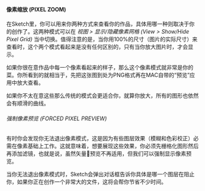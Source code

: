 #### 像素缩放 (PIXEL ZOOM)
在Sketch里，你可以用来你两种方式来查看你的作品，具体用哪一种则取决于你的创作了。这两种模式可以在 *视图 > 显示/隐藏像素网格 (View > Show/Hide Pixel Grid)* 当中切换。值得注意的是，当你用100%的尺寸（图片的实际尺寸）来查看时，这个两个模式看起来是没有任何区别的，只有当你放大图片时，才会显示。

如果你很在意作品中每一个像素看起来的样子，那么这个像素模式就非常是你的菜。你所看到的就相当于，先把这张图到处为PNG格式再在MAC自带的“预览”应用中放大查看。

如果你不太在意这些那么传统的模式会更适合你，就算你放大，所有的图形也依然会有顺滑的曲线。

###### 强制像素预览 (FORCED PIXEL PREVIEW)
有时你会发现你无法退出像素模式，这是因为有些图层效果（模糊和色彩校正）必需在像素基础上工作。这就意味着，想要展现这些效果，你必须先栅格化图形然后再添加滤镜，也就是说，虽然矢量预览不再适用，但我们可以强制显示像素预览。

当你无法退出像素模式时，Sketch会弹出对话框告诉你具体是哪一个图层在阻止你，如果你正在创作一个非常大的文件，这将会帮你节省不少时间。